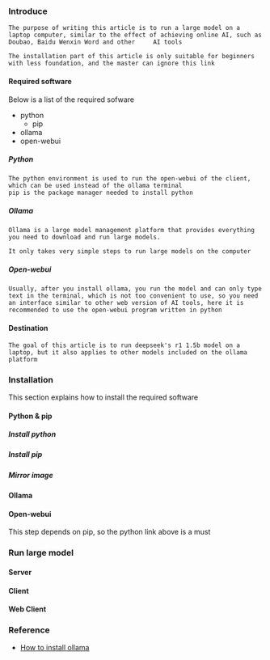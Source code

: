 ### Introduce
    The purpose of writing this article is to run a large model on a laptop computer, similar to the effect of achieving online AI, such as Doubao, Baidu Wenxin Word and other     AI tools

    The installation part of this article is only suitable for beginners with less foundation, and the master can ignore this link


#### Required software

Below is a list of the required sofware
- python
  - pip
- ollama
- open-webui

##### Python

    The python environment is used to run the open-webui of the client, which can be used instead of the ollama terminal
    pip is the package manager needed to install python

##### Ollama

    Ollama is a large model management platform that provides everything you need to download and run large models.
  
    It only takes very simple steps to run large models on the computer

##### Open-webui

    Usually, after you install ollama, you run the model and can only type text in the terminal, which is not too convenient to use, so you need an interface similar to other web version of AI tools, here it is recommended to use the open-webui program written in python
    



#### Destination

    The goal of this article is to run deepseek's r1 1.5b model on a laptop, but it also applies to other models included on the ollama platform

### Installation

This section explains how to install the required software

#### Python & pip

##### Install python


##### Install pip

##### Mirror image


#### Ollama



#### Open-webui

This step depends on pip, so the python link above is a must



### Run large model

#### Server

#### Client


#### Web Client



### Reference
- [How to install ollama](https://ollama.readthedocs.io/quickstart/)
